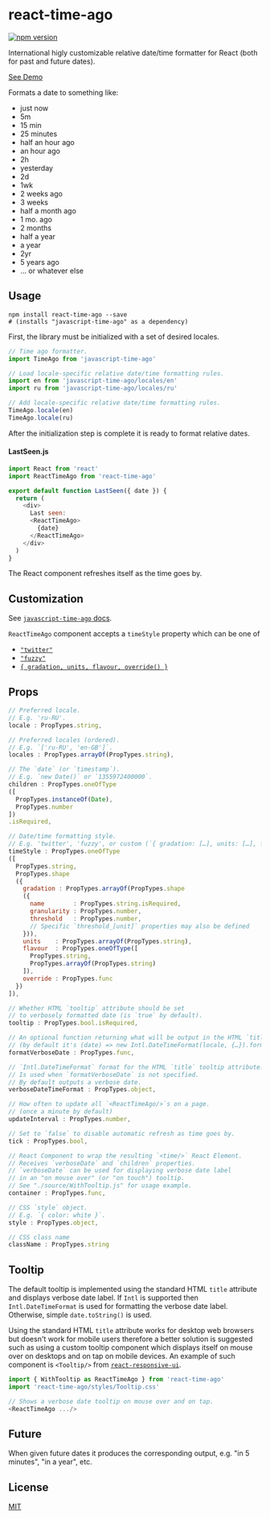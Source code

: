 # react-time-ago

[![npm version](https://img.shields.io/npm/v/react-time-ago.svg?style=flat-square)](https://www.npmjs.com/package/react-time-ago)

International higly customizable relative date/time formatter for React (both for past and future dates).

[See Demo](https://catamphetamine.github.io/react-time-ago/)

Formats a date to something like:

  * just now
  * 5m
  * 15 min
  * 25 minutes
  * half an hour ago
  * an hour ago
  * 2h
  * yesterday
  * 2d
  * 1wk
  * 2 weeks ago
  * 3 weeks
  * half a month ago
  * 1 mo. ago
  * 2 months
  * half a year
  * a year
  * 2yr
  * 5 years ago
  * … or whatever else

## Usage

```
npm install react-time-ago --save
# (installs "javascript-time-ago" as a dependency)
```

First, the library must be initialized with a set of desired locales.

```js
// Time ago formatter.
import TimeAgo from 'javascript-time-ago'

// Load locale-specific relative date/time formatting rules.
import en from 'javascript-time-ago/locales/en'
import ru from 'javascript-time-ago/locales/ru'

// Add locale-specific relative date/time formatting rules.
TimeAgo.locale(en)
TimeAgo.locale(ru)
```

After the initialization step is complete it is ready to format relative dates.

#### LastSeen.js

```js
import React from 'react'
import ReactTimeAgo from 'react-time-ago'

export default function LastSeen({ date }) {
  return (
    <div>
      Last seen:
      <ReactTimeAgo>
        {date}
      </ReactTimeAgo>
    </div>
  )
}
```

The React component refreshes itself as the time goes by.

## Customization

See [`javascript-time-ago` docs](https://github.com/catamphetamine/javascript-time-ago#advanced).

`ReactTimeAgo` component accepts a `timeStyle` property which can be one of

  * [`"twitter"`](https://github.com/catamphetamine/javascript-time-ago#twitter-style)
  * [`"fuzzy"`](https://github.com/catamphetamine/javascript-time-ago#fuzzy-style)
  * [`{ gradation, units, flavour, override() }`](https://github.com/catamphetamine/javascript-time-ago#customization)

## Props

```js
// Preferred locale.
// E.g. 'ru-RU'.
locale : PropTypes.string,

// Preferred locales (ordered).
// E.g. `['ru-RU', 'en-GB']`.
locales : PropTypes.arrayOf(PropTypes.string),

// The `date` (or `timestamp`).
// E.g. `new Date()` or `1355972400000`.
children : PropTypes.oneOfType
([
  PropTypes.instanceOf(Date),
  PropTypes.number
])
.isRequired,

// Date/time formatting style.
// E.g. 'twitter', 'fuzzy', or custom (`{ gradation: […], units: […], flavour: 'long', override: function }`)
timeStyle : PropTypes.oneOfType
([
  PropTypes.string,
  PropTypes.shape
  ({
    gradation : PropTypes.arrayOf(PropTypes.shape
    ({
      name        : PropTypes.string.isRequired,
      granularity : PropTypes.number,
      threshold   : PropTypes.number,
      // Specific `threshold_[unit]` properties may also be defined
    })),
    units    : PropTypes.arrayOf(PropTypes.string),
    flavour  : PropTypes.oneOfType([
      PropTypes.string,
      PropTypes.arrayOf(PropTypes.string)
    ]),
    override : PropTypes.func
  })
]),

// Whether HTML `tooltip` attribute should be set
// to verbosely formatted date (is `true` by default).
tooltip : PropTypes.bool.isRequired,

// An optional function returning what will be output in the HTML `title` tooltip attribute.
// (by default it's (date) => new Intl.DateTimeFormat(locale, {…}).format(date))
formatVerboseDate : PropTypes.func,

// `Intl.DateTimeFormat` format for the HTML `title` tooltip attribute.
// Is used when `formatVerboseDate` is not specified.
// By default outputs a verbose date.
verboseDateTimeFormat : PropTypes.object,

// How often to update all `<ReactTimeAgo/>`s on a page.
// (once a minute by default)
updateInterval : PropTypes.number,

// Set to `false` to disable automatic refresh as time goes by.
tick : PropTypes.bool,

// React Component to wrap the resulting `<time/>` React Element.
// Receives `verboseDate` and `children` properties.
// `verboseDate` can be used for displaying verbose date label
// in an "on mouse over" (or "on touch") tooltip.
// See "./source/WithTooltip.js" for usage example.
container : PropTypes.func,

// CSS `style` object.
// E.g. `{ color: white }`.
style : PropTypes.object,

// CSS class name
className : PropTypes.string
```

## Tooltip

The default tooltip is implemented using the standard HTML `title` attribute and displays verbose date label. If `Intl` is supported then `Intl.DateTimeFormat` is used for formatting the verbose date label. Otherwise, simple `date.toString()` is used.

Using the standard HTML `title` attribute works for desktop web browsers but doesn't work for mobile users therefore a better solution is suggested such as using a custom tooltip component which displays itself on mouse over on desktops and on tap on mobile devices. An example of such component is `<Tooltip/>` from [`react-responsive-ui`](https://catamphetamine.github.io/react-responsive-ui/#tooltip).

```js
import { WithTooltip as ReactTimeAgo } from 'react-time-ago'
import 'react-time-ago/styles/Tooltip.css'

// Shows a verbose date tooltip on mouse over and on tap.
<ReactTimeAgo .../>
```

## Future

When given future dates it produces the corresponding output, e.g. "in 5 minutes", "in a year", etc.

## License

[MIT](LICENSE)